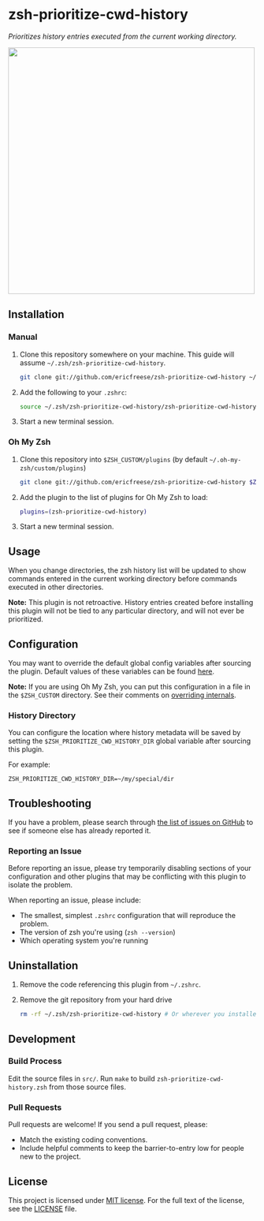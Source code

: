 # zsh-prioritize-cwd-history

_Prioritizes history entries executed from the current working directory._

<a href="https://asciinema.org/a/7o75n5k4dmmr6aywc84e20ll9" target="_blank"><img src="https://asciinema.org/a/7o75n5k4dmmr6aywc84e20ll9.png" width="500" /></a>


## Installation

### Manual

1. Clone this repository somewhere on your machine. This guide will assume `~/.zsh/zsh-prioritize-cwd-history`.

    ```sh
    git clone git://github.com/ericfreese/zsh-prioritize-cwd-history ~/.zsh/zsh-prioritize-cwd-history
    ```

2. Add the following to your `.zshrc`:

    ```sh
    source ~/.zsh/zsh-prioritize-cwd-history/zsh-prioritize-cwd-history.zsh
    ```

3. Start a new terminal session.


### Oh My Zsh

1. Clone this repository into `$ZSH_CUSTOM/plugins` (by default `~/.oh-my-zsh/custom/plugins`)

    ```sh
    git clone git://github.com/ericfreese/zsh-prioritize-cwd-history $ZSH_CUSTOM/plugins/zsh-prioritize-cwd-history
    ```

2. Add the plugin to the list of plugins for Oh My Zsh to load:

    ```sh
    plugins=(zsh-prioritize-cwd-history)
    ```

3. Start a new terminal session.


## Usage

When you change directories, the zsh history list will be updated to show commands entered in the current working directory before commands executed in other directories.

**Note:** This plugin is not retroactive. History entries created before installing this plugin will not be tied to any particular directory, and will not ever be prioritized.


## Configuration

You may want to override the default global config variables after sourcing the plugin. Default values of these variables can be found [here](src/config.zsh).

**Note:** If you are using Oh My Zsh, you can put this configuration in a file in the `$ZSH_CUSTOM` directory. See their comments on [overriding internals](https://github.com/robbyrussell/oh-my-zsh/wiki/Customization#overriding-internals).


### History Directory

You can configure the location where history metadata will be saved by setting the `$ZSH_PRIORITIZE_CWD_HISTORY_DIR` global variable after sourcing this plugin.

For example:

```shell
ZSH_PRIORITIZE_CWD_HISTORY_DIR=~/my/special/dir
```


## Troubleshooting

If you have a problem, please search through [the list of issues on GitHub](https://github.com/ericfreese/zsh-prioritize-cwd-history/issues) to see if someone else has already reported it.


### Reporting an Issue

Before reporting an issue, please try temporarily disabling sections of your configuration and other plugins that may be conflicting with this plugin to isolate the problem.

When reporting an issue, please include:

- The smallest, simplest `.zshrc` configuration that will reproduce the problem.
- The version of zsh you're using (`zsh --version`)
- Which operating system you're running


## Uninstallation

1. Remove the code referencing this plugin from `~/.zshrc`.

2. Remove the git repository from your hard drive

    ```sh
    rm -rf ~/.zsh/zsh-prioritize-cwd-history # Or wherever you installed
    ```


## Development

### Build Process

Edit the source files in `src/`. Run `make` to build `zsh-prioritize-cwd-history.zsh` from those source files.


### Pull Requests

Pull requests are welcome! If you send a pull request, please:

- Match the existing coding conventions.
- Include helpful comments to keep the barrier-to-entry low for people new to the project.


## License

This project is licensed under [MIT license](http://opensource.org/licenses/MIT).
For the full text of the license, see the [LICENSE](LICENSE) file.
